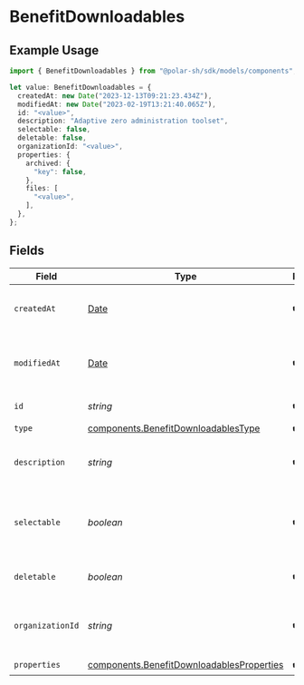 # BenefitDownloadables

## Example Usage

```typescript
import { BenefitDownloadables } from "@polar-sh/sdk/models/components";

let value: BenefitDownloadables = {
  createdAt: new Date("2023-12-13T09:21:23.434Z"),
  modifiedAt: new Date("2023-02-19T13:21:40.065Z"),
  id: "<value>",
  description: "Adaptive zero administration toolset",
  selectable: false,
  deletable: false,
  organizationId: "<value>",
  properties: {
    archived: {
      "key": false,
    },
    files: [
      "<value>",
    ],
  },
};
```

## Fields

| Field                                                                                                  | Type                                                                                                   | Required                                                                                               | Description                                                                                            |
| ------------------------------------------------------------------------------------------------------ | ------------------------------------------------------------------------------------------------------ | ------------------------------------------------------------------------------------------------------ | ------------------------------------------------------------------------------------------------------ |
| `createdAt`                                                                                            | [Date](https://developer.mozilla.org/en-US/docs/Web/JavaScript/Reference/Global_Objects/Date)          | :heavy_check_mark:                                                                                     | Creation timestamp of the object.                                                                      |
| `modifiedAt`                                                                                           | [Date](https://developer.mozilla.org/en-US/docs/Web/JavaScript/Reference/Global_Objects/Date)          | :heavy_check_mark:                                                                                     | Last modification timestamp of the object.                                                             |
| `id`                                                                                                   | *string*                                                                                               | :heavy_check_mark:                                                                                     | The ID of the benefit.                                                                                 |
| `type`                                                                                                 | [components.BenefitDownloadablesType](../../models/components/benefitdownloadablestype.md)             | :heavy_check_mark:                                                                                     | N/A                                                                                                    |
| `description`                                                                                          | *string*                                                                                               | :heavy_check_mark:                                                                                     | The description of the benefit.                                                                        |
| `selectable`                                                                                           | *boolean*                                                                                              | :heavy_check_mark:                                                                                     | Whether the benefit is selectable when creating a product.                                             |
| `deletable`                                                                                            | *boolean*                                                                                              | :heavy_check_mark:                                                                                     | Whether the benefit is deletable.                                                                      |
| `organizationId`                                                                                       | *string*                                                                                               | :heavy_check_mark:                                                                                     | The ID of the organization owning the benefit.                                                         |
| `properties`                                                                                           | [components.BenefitDownloadablesProperties](../../models/components/benefitdownloadablesproperties.md) | :heavy_check_mark:                                                                                     | N/A                                                                                                    |